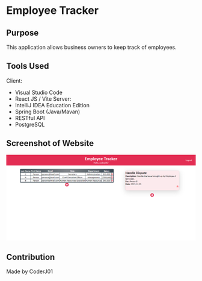 # Employee Tracker

## Purpose
This application allows business owners to keep track of employees.

## Tools Used
Client:
* Visual Studio Code
* React JS / Vite
Server:
* IntelliJ IDEA Education Edition
* Spring Boot (Java/Mavan)
* RESTful API
* PostgreSQL

## Screenshot of Website
![!Alt text](./assets/images/screenshot.png?raw=true 'Employee Tracker')

## Contribution
Made by CoderJ01